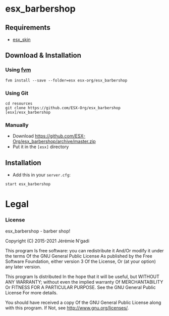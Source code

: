 # esx_barbershop

## Requirements
- [esx_skin](https://github.com/ESX-Org/esx_skin)

## Download & Installation

### Using [fvm](https://github.com/qlaffont/fvm-installer)
```
fvm install --save --folder=esx esx-org/esx_barbershop
```

### Using Git
```
cd resources
git clone https://github.com/ESX-Org/esx_barbershop [esx]/esx_barbershop
```

### Manually
- Download https://github.com/ESX-Org/esx_barbershop/archive/master.zip
- Put it in the `[esx]` directory

## Installation
- Add this in your `server.cfg`:

```
start esx_barbershop
```

# Legal
### License
esx_barbershop - barber shop!

Copyright (C) 2015-2021  Jérémie N'gadi

This program Is free software: you can redistribute it And/Or modify it under the terms Of the GNU General Public License As published by the Free Software Foundation, either version 3 Of the License, Or (at your option) any later version.

This program Is distributed In the hope that it will be useful, but WITHOUT ANY WARRANTY; without even the implied warranty Of MERCHANTABILITY Or FITNESS FOR A PARTICULAR PURPOSE. See the GNU General Public License For more details.

You should have received a copy Of the GNU General Public License along with this program. If Not, see http://www.gnu.org/licenses/.